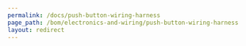 ```yaml
---
permalink: /docs/push-button-wiring-harness
page_path: /bom/electronics-and-wiring/push-button-wiring-harness
layout: redirect
---
```


